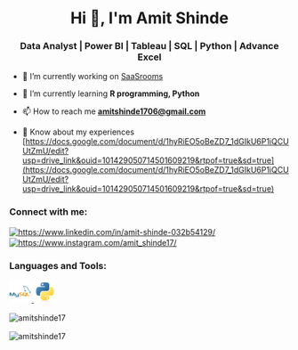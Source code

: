 <h1 align="center">Hi 👋, I'm Amit Shinde</h1>
<h3 align="center">Data Analyst | Power BI | Tableau | SQL | Python | Advance Excel</h3>

- 🔭 I’m currently working on [SaaSrooms](https://saasrooms.com/)

- 🌱 I’m currently learning **R programming, Python**

- 📫 How to reach me **amitshinde1706@gmail.com**

- 📄 Know about my experiences [https://docs.google.com/document/d/1hyRiEO5oBeZD7_1dGIkU6P1iQCUUtZmU/edit?usp=drive_link&ouid=101429050714501609219&rtpof=true&sd=true](https://docs.google.com/document/d/1hyRiEO5oBeZD7_1dGIkU6P1iQCUUtZmU/edit?usp=drive_link&ouid=101429050714501609219&rtpof=true&sd=true)

<h3 align="left">Connect with me:</h3>
<p align="left">
<a href="https://linkedin.com/in/https://www.linkedin.com/in/amit-shinde-032b54129/" target="blank"><img align="center" src="https://raw.githubusercontent.com/rahuldkjain/github-profile-readme-generator/master/src/images/icons/Social/linked-in-alt.svg" alt="https://www.linkedin.com/in/amit-shinde-032b54129/" height="30" width="40" /></a>
<a href="https://instagram.com/https://www.instagram.com/amit_shinde17/" target="blank"><img align="center" src="https://raw.githubusercontent.com/rahuldkjain/github-profile-readme-generator/master/src/images/icons/Social/instagram.svg" alt="https://www.instagram.com/amit_shinde17/" height="30" width="40" /></a>
</p>

<h3 align="left">Languages and Tools:</h3>
<p align="left"> <a href="https://www.mysql.com/" target="_blank" rel="noreferrer"> <img src="https://raw.githubusercontent.com/devicons/devicon/master/icons/mysql/mysql-original-wordmark.svg" alt="mysql" width="40" height="40"/> </a> <a href="https://www.python.org" target="_blank" rel="noreferrer"> <img src="https://raw.githubusercontent.com/devicons/devicon/master/icons/python/python-original.svg" alt="python" width="40" height="40"/> </a> </p>

<p><img align="center" src="https://github-readme-stats.vercel.app/api/top-langs?username=amitshinde17&show_icons=true&locale=en&layout=compact" alt="amitshinde17" /></p>

<p><img align="center" src="https://github-readme-streak-stats.herokuapp.com/?user=amitshinde17&" alt="amitshinde17" /></p>

